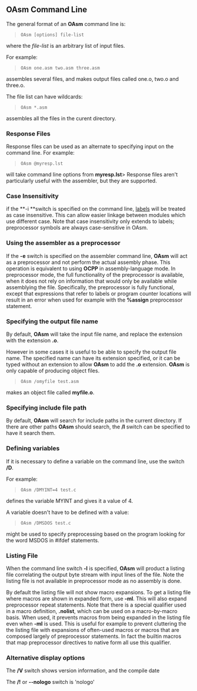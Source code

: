 ## OAsm Command Line

 The general format of an **OAsm** command line is:
 
>     OAsm [options] file-list
 
 where the _file-list_ is an arbitrary list of input files.
 
 For example:
 
>     OAsm one.asm two.asm three.asm
 
 assembles several files, and makes output files called one.o, two.o and three.o.
 
 The file list can have wildcards:
 
>     OAsm *.asm
 
 assembles all the files in the curent directory.


### Response Files

 Response files can be used as an alternate to specifying input on the command line.  For example:
 
>     OAsm @myresp.lst
 
 will take command line options from **myresp.lst**>       Response files aren't particularly useful with the assembler, but they are supported.


### Case Insensitivity

 if the **-i **switch is specified on the command line, [labels](OAsm%20Labels.md) will be treated as case insensitive.  This can allow easier linkage between modules which use different case.  Note that case insensitivity only extends to labels; preprocessor symbols are always case-sensitive in OAsm.


### Using the assembler as a preprocessor

 If the **-e** switch is specified on the assembler command line, **OAsm** will act as a preprocessor and not perform the actual assembly phase.  This operation is equivalent to using **OCPP** in assembly-language mode.  In preprocessor mode, the full functionality of the preprocessor is available, when it does not rely on information that would only be available while assemblying the file.  Specifically, the preprocessor is fully functional, except that expressions that refer to labels or program counter locations will result in an error when used for example with the **%assign** preprocessor statement.


### Specifying the output file name
 

 
 By default, **OAsm** will take the input file name, and replace the extension with the extension **.o**.
 
 However in some cases it is useful to be able to specify the output file name.  The specified name can have its extension specified, or it can be typed without an extension to allow **OAsm** to add the **.o** extension.  **OAsm** is only capable of producing object files.
>     
>     OAsm /omyfile test.asm
 
 makes an object file called **myfile.o**.


### Specifying include file path

 By default, **OAsm** will search for include paths in the current directory.  If there are other paths **OAsm** should search, the **/I** switch can be specified to have it search them.


### Defining variables

 If it is necessary to define a variable on the command line, use the switch **/D**.
 
 For example:
 
>     OAsm /DMYINT=4 test.c
 
 defines the variable MYINT and gives it a value of 4. 
 
 A variable doesn't have to be defined with a value:
 
>     OAsm /DMSDOS test.c
 
 might be used to specify preprocessing based on the program looking for the word MSDOS in \#ifdef statements.


### Listing File

 When the command line switch **-l** is specified, **OAsm** will product a listing file correlating the output byte stream with input lines of the file.  Note the listing file is not available in preprocessor mode as no assembly is done.  
 
 By default the listing file will not show macro expansions.  To get a listing file where macros are shown in expanded form, use **-ml**.  This will also expand preprocessor repeat statements.  Note that there is a special qualifier used in a macro definition, **.nolist**, which can be used on a macro-by-macro basis.  When used, it prevents macros from being expanded in the listing file even when **-ml** is used.  This is useful for example to prevent cluttering the the listing file with expansions of often-used macros or macros that are composed largely of preprocessor statements.  In fact the builtin macros that map preprocessor directives to native form all use this qualifier.

 
### Alternative display options

 The **/V** switch shows version information, and the compile date

 The **/!** or **--nologo** switch is 'nologo'